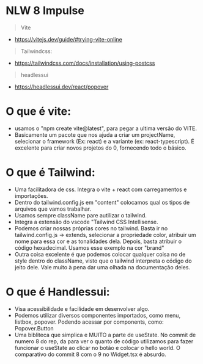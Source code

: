 # NLW 8 Impulse
> Vite
- https://vitejs.dev/guide/#trying-vite-online

> Tailwindcss:
- https://tailwindcss.com/docs/installation/using-postcss

> headlessui
- https://headlessui.dev/react/popover


# O que é vite:
- usamos o "npm create vite@latest", para pegar a ultima versão do VITE. 
- Basicamente um pacote que nos ajuda a criar um projectName, selecionar o framework (Ex: react) e a variante (ex: react-typescript). É excelente para criar novos projetos do 0, fornecendo todo o básico. 


# O que é Tailwind:
- Uma facilitadora de css. Integra o vite + react com carregamentos e importações.
- Dentro do tailwind.config.js em "content" colocamos qual os tipos de arquivos que vamos trabalhar.
- Usamos sempre className pare autilizar o tailwind.
- Integra a extensão do vscode "Tailwind CSS Intellisense.
- Podemos criar nossas próprias cores no tailwind. Basta ir no tailwind.config.js -> extends, selecionar a propriedade color, atribuir um nome para essa cor e as tonalidades dela. Depois, basta atribuir o código hexadecimal. Usamos esse exemplo na cor "brand"
- Outra coisa excelente é que podemos colocar qualquer coisa no de style dentro do className, visto que o tailwind interpreta o código do jeito dele. Vale muito à pena dar uma olhada na documentação deles.


# O que é Handlessui:
- Visa acessibilidade e facilidade em desenvolver algo.
- Podemos utilizar diversos componentes importados, como menu, listbox, popover. Podendo acessar por components, como: Popover.Button
- Uma bibliteca que simplica e MUITO a parte de useState. No commit de numero 8 do rep, da para ver o quanto de código utilizamos para fazer funcionar o useState ao clicar no botão e colocar o hello world. O comparativo do commit 8 com o 9 no Widget.tsx é absurdo.